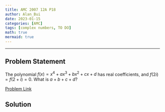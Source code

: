 ```yaml
---
title: AMC 2007 12A P18    
author: Alan_Bui    
date: 2023-01-15
categories: [AMC]
tags: [complex numbers, TO DO]
math: true    
mermaid: true  
---
```


---
## Problem Statement

The polynomial $f(x) = x^{4} + ax^{3} + bx^{2} + cx + d$ has real coefficients, and $f(2i) = f(2 + i) = 0.$ What is $a + b + c + d?$

[Problem Link](https://artofproblemsolving.com/wiki/index.php/2007_AMC_12A_Problems/Problem_18)

## Solution

